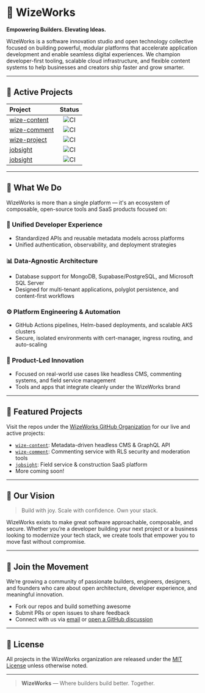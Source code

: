 # 🚀 WizeWorks

**Empowering Builders. Elevating Ideas.**

WizeWorks is a software innovation studio and open technology collective focused on building powerful, modular platforms that accelerate application development and enable seamless digital experiences. We champion developer-first tooling, scalable cloud infrastructure, and flexible content systems to help businesses and creators ship faster and grow smarter.

---

## 🚀 Active Projects

| Project | Status |
|:--------|:------:|
| [wize-content](https://github.com/wize-works/wize-content) | ![CI](https://github.com/wize-works/wize-content/actions/workflows/deploy.yml/badge.svg) |
| [wize-comment](https://github.com/wize-works/wize-comment) | ![CI](https://github.com/wize-works/wize-comment/actions/workflows/deploy.yml/badge.svg) |
| [wize-project](https://github.com/wize-works/wize-project) | ![CI](https://github.com/wize-works/wize-project/actions/workflows/deploy.yml/badge.svg) |
| [jobsight](https://github.com/wize-works/jobsight) | ![CI](https://github.com/wize-works/jobsight/actions/workflows/deploy.yml/badge.svg) |
| [jobsight](https://github.com/wize-works/jobsight-app) | ![CI](https://github.com/wize-works/jobsight-app/actions/workflows/deploy.yml/badge.svg) |

---

## 🌟 What We Do

WizeWorks is more than a single platform — it's an ecosystem of composable, open-source tools and SaaS products focused on:

### 🔄 Unified Developer Experience
- Standardized APIs and reusable metadata models across platforms
- Unified authentication, observability, and deployment strategies

### 📊 Data-Agnostic Architecture
- Database support for MongoDB, Supabase/PostgreSQL, and Microsoft SQL Server
- Designed for multi-tenant applications, polyglot persistence, and content-first workflows

### ⚙️ Platform Engineering & Automation
- GitHub Actions pipelines, Helm-based deployments, and scalable AKS clusters
- Secure, isolated environments with cert-manager, ingress routing, and auto-scaling

### 🚀 Product-Led Innovation
- Focused on real-world use cases like headless CMS, commenting systems, and field service management
- Tools and apps that integrate cleanly under the WizeWorks brand

---

## 🔧 Featured Projects

Visit the repos under the [WizeWorks GitHub Organization](https://github.com/wize-works) for our live and active projects:

- [`wize-content`](https://github.com/wize-works/wize-content): Metadata-driven headless CMS & GraphQL API
- [`wize-comment`](https://github.com/wize-works/wize-comment): Commenting service with RLS security and moderation tools
- [`jobsight`](https://github.com/wize-works/jobsight): Field service & construction SaaS platform
- More coming soon!

---

## 🤎 Our Vision

> Build with joy. Scale with confidence. Own your stack.

WizeWorks exists to make great software approachable, composable, and secure. Whether you’re a developer building your next project or a business looking to modernize your tech stack, we create tools that empower you to move fast without compromise.

---

## 🤝 Join the Movement

We’re growing a community of passionate builders, engineers, designers, and founders who care about open architecture, developer experience, and meaningful innovation.

- Fork our repos and build something awesome
- Submit PRs or open issues to share feedback
- Connect with us via [email](mailto:hello@wize.works) or [open a GitHub discussion](https://github.com/wize-works/wize-content/discussions)

---

## 📜 License

All projects in the WizeWorks organization are released under the [MIT License](./LICENSE) unless otherwise noted.

---

> **WizeWorks** — Where builders build better. Together.

